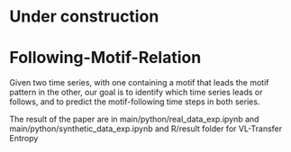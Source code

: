 # Under construction
# Following-Motif-Relation

Given two time series, with one containing a motif that leads the motif pattern in the other, our goal is to identify which time series leads or follows, and to predict the motif-following time steps in both series.

The result of the paper are in main/python/real_data_exp.ipynb and main/python/synthetic_data_exp.ipynb and R/result folder for VL-Transfer Entropy


